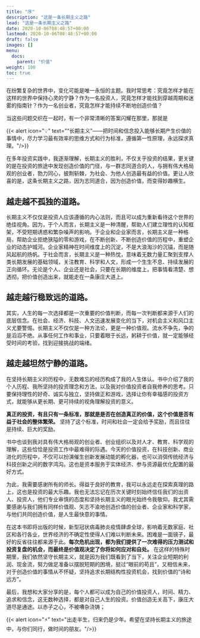 ```yaml
---
title: "序"
description: "这是一条长期主义之路"
lead: "这是一条长期主义之路"
date: 2020-10-06T08:48:57+00:00
lastmod: 2020-10-06T08:48:57+00:00
draft: false
images: []
menu:
  docs:
    parent: "价值"
weight: 100
toc: true
---
```


在纷繁复杂的世界中，变化可能是唯一永恒的主题。我时常思考：究竟怎样才能在这样的世界中保持心灵的宁静？作为一名投资人，究竟怎样才能找到穿越周期和迷雾的指南针？作为一名创业者，究竟怎样才能持续不断地创造价值？

当这些问题交织在一起时，有一个非常清晰的答案闪耀在那里，那就是

{{< alert icon="💡" text="“长期主义”——把时间和信念投入能够长期产生价值的事情中，尽力学习最有效率的思维方式和行为标准，遵循第一性原理，永远探求真理。"/>}}

在多年投资实践中，我逐渐理解，长期主义的胜利，不仅关乎投资的结果，更关键的是在投资的旅途中发现创造价值的门径，与一群志同道合的人，与拥有伟大格局观的创业者，勠力同心，披荆斩棘，为社会、为他人创造最有益的价值。更让人欣喜的是，这条长期主义之路，因为志同道合，因为创造价值，而变得妙趣横生。

## 越走越不孤独的道路。

长期主义不仅仅是投资人应该遵循的内心法则，而且可以成为重新看待这个世界的绝佳视角。因为，于个人而言，长期主义是一种清醒，帮助人们建立理性的认知框架，不受短期诱惑和繁杂噪声的影响。于企业和企业家而言，长期主义是一种格局，帮助企业拒绝狭隘的零和游戏，在不断创新、不断创造价值的历程中，重塑企业的动态护城河。企业家精神在时间维度上的沉淀，不是大浪淘沙的沉锚，而是随风起航的扬帆。于社会而言，长期主义是一种热忱，意味着无数力量汇聚到支撑人类长期发展的基础领域，关注教育、科学和人文，形成一个生生不息、持续发展的正向循环。无论是个人、企业还是社会，只要在长期的维度上，把事情看清楚、想透彻，把价值创造出来，就能走在一条康庄大道上。

## 越走越行稳致远的道路。

其实，人生的每一次选择都是一次重要的价值判断，而每一次判断都来源于人们的底层信念。在社会、经济、科技、人文迅速发展变化的当下，对机会主义和风口主义尤要警惕。长期主义不仅仅是一种方法论，更是一种价值观。流水不争先，争的是滔滔不绝。从事任何工作和事业，只要着眼于长远，躬耕于价值，就一定能够经受时间的考验，找到迎接挑战的端绪。

## 越走越坦然宁静的道路。

在坚持长期主义的历程中，无数难忘的经历构成了我的人生体认。书中介绍了我的个人历程、我所坚持的投资理念和方法，以及我对价值投资者自我修养的思考。只要保持理性的好奇、诚实与独立，坚持做正和游戏，选择让你有幸福感的投资方式，就能够从更长期、更可持续的视角理解投资的意义。

**真正的投资，有且只有一条标准，那就是是否在创造真正的价值，这个价值是否有益于社会的整体繁荣。** 坚持了这个标准，时间和社会一定会给予奖励，而且往往是持续、巨大的奖励。

书中也谈到我对具有伟大格局观的创业者、创业组织以及对人才、教育、科学观的理解，这些恰恰是投资工作中最难得的际遇。今天的价值投资，在科技创新、商业进化的历程中，不仅可以扮演催生创新发展动能的孵化器，也可以消弭传统经济与科技创新之间的数字鸿沟。这也是资本服务于实体经济、参与资源最优化配置的最好方式。

为此，我需要感谢所有的师长。得益于良好的教育，我可以永远走在探索真理的路上，这也是投资的最大乐趣。我也无法忘记在历次关键时刻始终信任我们的出资人、投资人，他们专业审慎的态度和坚持长期主义的眼光始终令我敬仰。我尤其需要感谢与我们拥有同样价值观、矢志不渝地创造价值的创业者、企业家和科学家，与他们共同创造价值，是人生最快意的事情。

在这本书即将出版的时候，新型冠状病毒肺炎疫情肆虐全球，影响着无数家庭、社区和各行各业，世界经济的不确定性使得人们难以判断未来。困难是一面镜子，最好的反省往往都来源于此。**每次危机出现，都为我们提供了一次难得的压力测试和投资复盘的机会，而最终是价值观决定了你将如何应对和自处。** 在这样的特殊时期里，我们依然坚守长期主义，就是因为我们既看到了当下，关注企业短期的利润、现金流，努力做足准备以摆脱短期的困境，挺过“眼前的苟且”，又相信未来，对于创造价值的事情从不怀疑，坚持追求长期结构性投资机会，找到价值的“诗和远方”。

最后，我想和大家分享的是，每个人都可以成为自己的价值投资人，时间、精力、追求和信念，这无数种选择，都是对自己人生的投资。价值创造无关高下，康庄大道尽是通途。以赤子之心，不被嘈杂浇铸；

{{< alert icon="⚡️" text="出走半生，归来仍是少年。希望在坚持长期主义的旅途中，与你们同行，做时间的朋友。"/>}}

